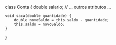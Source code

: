 class Conta {
    double salario;
    // ... outros atributos ...

    void saca(double quantidade) {
        double novoSaldo = this.saldo - quantidade; 
        this.saldo = novoSaldo;
    }
}
